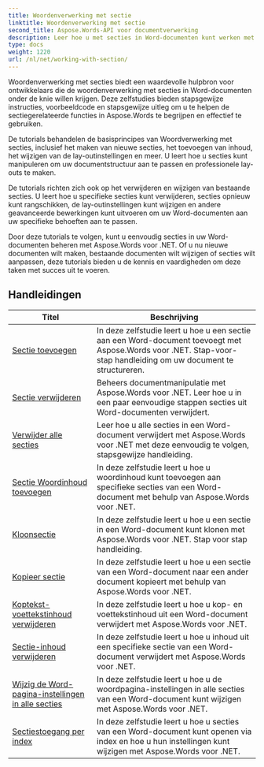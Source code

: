 ```yaml
---
title: Woordenverwerking met sectie
linktitle: Woordenverwerking met sectie
second_title: Aspose.Words-API voor documentverwerking
description: Leer hoe u met secties in Word-documenten kunt werken met Aspose.Words voor .NET. Stapsgewijze zelfstudies met voorbeeldcode voor het efficiënt maken, bewerken en opmaken van secties.
type: docs
weight: 1220
url: /nl/net/working-with-section/
---
```

Woordenverwerking met secties biedt een waardevolle hulpbron voor ontwikkelaars die de woordenverwerking met secties in Word-documenten onder de knie willen krijgen. Deze zelfstudies bieden stapsgewijze instructies, voorbeeldcode en stapsgewijze uitleg om u te helpen de sectiegerelateerde functies in Aspose.Words te begrijpen en effectief te gebruiken.

De tutorials behandelen de basisprincipes van Woordverwerking met secties, inclusief het maken van nieuwe secties, het toevoegen van inhoud, het wijzigen van de lay-outinstellingen en meer. U leert hoe u secties kunt manipuleren om uw documentstructuur aan te passen en professionele lay-outs te maken.

De tutorials richten zich ook op het verwijderen en wijzigen van bestaande secties. U leert hoe u specifieke secties kunt verwijderen, secties opnieuw kunt rangschikken, de lay-outinstellingen kunt wijzigen en andere geavanceerde bewerkingen kunt uitvoeren om uw Word-documenten aan uw specifieke behoeften aan te passen.

Door deze tutorials te volgen, kunt u eenvoudig secties in uw Word-documenten beheren met Aspose.Words voor .NET. Of u nu nieuwe documenten wilt maken, bestaande documenten wilt wijzigen of secties wilt aanpassen, deze tutorials bieden u de kennis en vaardigheden om deze taken met succes uit te voeren.

 ## Handleidingen
| Titel | Beschrijving |
| --- | --- |
| [Sectie toevoegen](./add-section/) | In deze zelfstudie leert u hoe u een sectie aan een Word-document toevoegt met Aspose.Words voor .NET. Stap-voor-stap handleiding om uw document te structureren. |
| [Sectie verwijderen](./delete-section/) | Beheers documentmanipulatie met Aspose.Words voor .NET. Leer hoe u in een paar eenvoudige stappen secties uit Word-documenten verwijdert. |
| [Verwijder alle secties](./delete-all-sections/) | Leer hoe u alle secties in een Word-document verwijdert met Aspose.Words voor .NET met deze eenvoudig te volgen, stapsgewijze handleiding. |
| [Sectie Woordinhoud toevoegen](./append-section-content/) | In deze zelfstudie leert u hoe u woordinhoud kunt toevoegen aan specifieke secties van een Word-document met behulp van Aspose.Words voor .NET.  |
| [Kloonsectie](./clone-section/) | In deze zelfstudie leert u hoe u een sectie in een Word-document kunt klonen met Aspose.Words voor .NET. Stap voor stap handleiding. |
| [Kopieer sectie](./copy-section/) | In deze zelfstudie leert u hoe u een sectie van een Word-document naar een ander document kopieert met behulp van Aspose.Words voor .NET. |
| [Koptekst-voettekstinhoud verwijderen](./delete-header-footer-content/) | In deze zelfstudie leert u hoe u kop- en voettekstinhoud uit een Word-document verwijdert met Aspose.Words voor .NET.  |
| [Sectie-inhoud verwijderen](./delete-section-content/) | In deze zelfstudie leert u hoe u inhoud uit een specifieke sectie van een Word-document verwijdert met Aspose.Words voor .NET. |
| [Wijzig de Word-pagina-instellingen in alle secties](./modify-page-setup-in-all-sections/) | In deze zelfstudie leert u hoe u de woordpagina-instellingen in alle secties van een Word-document kunt wijzigen met Aspose.Words voor .NET. |
| [Sectiestoegang per index](./sections-access-by-index/) | In deze zelfstudie leert u hoe u secties van een Word-document kunt openen via index en hoe u hun instellingen kunt wijzigen met Aspose.Words voor .NET. |